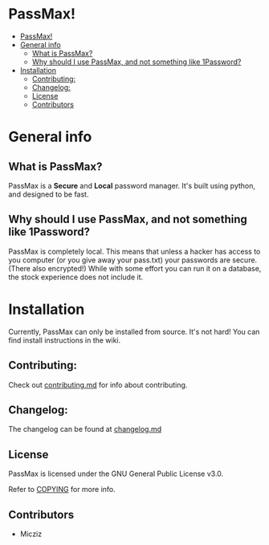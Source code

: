 # PassMax!

- [PassMax!](#passmax)
- [General info](#general-info)
  - [What is PassMax?](#what-is-passmax)
  - [Why should I use PassMax, and not something like 1Password?](#why-should-i-use-passmax-and-not-something-like-1password)
- [Installation](#installation)
  - [Contributing:](#contributing)
  - [Changelog:](#changelog)
  - [License](#license)
  - [Contributors](#contributors)

# General info

## What is PassMax?

PassMax is a **Secure** and **Local** password manager. It's built using python, and designed to be fast.

## Why should I use PassMax, and not something like 1Password?

PassMax is completely local. This means that unless a hacker has access to you computer (or you give away your pass.txt) your passwords are secure. (There also encrypted!) While with some effort you can run it on a database, the stock experience does not include it. 

# Installation

Currently, PassMax can only be installed from source. It's not hard! You can find install instructions in the wiki.

## Contributing:

Check out [contributing.md](contributing.md) for info about contributing.

## Changelog:

The changelog can be found at [changelog.md](changelog.md)

## License

PassMax is licensed under the GNU General Public License v3.0.

Refer to [COPYING](COPYING) for more info.

## Contributors

- Micziz